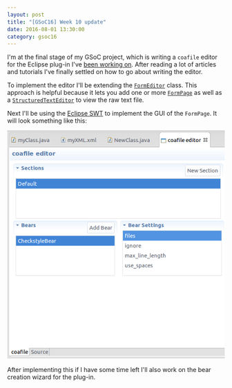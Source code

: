 ```yaml
---
layout: post
title: "[GSoC16] Week 10 update"
date: 2016-08-01 13:30:00
category: gsoc16
---
```


I'm at the final stage of my GSoC project, which is writing a `coafile` editor for the Eclipse plug-in I've [been working on](http://sheikharaf.me/gsoc16/gsoc-16-with-coala.html).
After reading a lot of articles and tutorials I've finally settled on how to go about writing the editor.

To implement the editor I'll be extending the
[`FormEditor`](http://help.eclipse.org/kepler/index.jsp?topic=%2Forg.eclipse.platform.doc.isv%2Freference%2Fapi%2Forg%2Feclipse%2Fui%2Fforms%2Feditor%2FFormEditor.html)
class. This approach is helpful because it lets you add one or more [`FormPage`](http://help.eclipse.org/kepler/index.jsp?topic=%2Forg.eclipse.platform.doc.isv%2Freference%2Fapi%2Forg%2Feclipse%2Fui%2Fforms%2Feditor%2FFormPage.html)
as well as a [`StructuredTextEditor`](https://eclipse.org/webtools/wst/components/sse/designs/EditorSelection.html)
to view the raw text file.

Next I'll be using the [Eclipse SWT](https://www.eclipse.org/swt/) to implement the GUI of the `FormPage`.
It will look something like this:

![](/images/coafile-editor-eclipse-plugin.png)

After implementing this if I have some time left I'll also work on the bear creation wizard for the plug-in.
